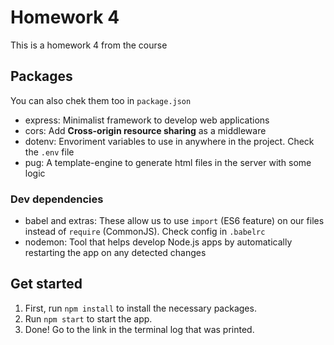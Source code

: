 # Homework 4

This is a homework 4 from the course

## Packages

You can also chek them too in `package.json`

-   express: Minimalist framework to develop web applications
-   cors: Add **Cross-origin resource sharing** as a middleware
-   dotenv: Envoriment variables to use in anywhere in the project. Check the `.env` file
-   pug: A template-engine to generate html files in the server with some logic

### Dev dependencies

-   babel and extras: These allow us to use `import` (ES6 feature) on our files instead of `require` (CommonJS). Check config in `.babelrc`
-   nodemon: Tool that helps develop Node.js apps by automatically restarting the app on any detected changes

## Get started

1. First, run `npm install` to install the necessary packages.
2. Run `npm start` to start the app.
3. Done! Go to the link in the terminal log that was printed.
